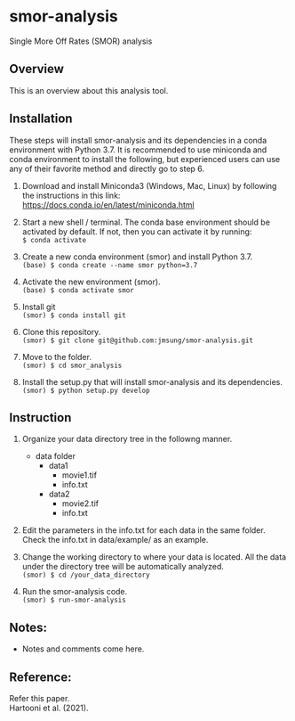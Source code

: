 # smor-analysis
Single More Off Rates (SMOR) analysis 


## Overview
This is an overview about this analysis tool. 


## Installation 
These steps will install smor-analysis and its dependencies in a conda environment with Python 3.7. It is recommended to use miniconda and conda environment to install the following, but experienced users can use any of their favorite method and directly go to step 6.   

1. Download and install Miniconda3 (Windows, Mac, Linux) by following the instructions in this link:    
<https://docs.conda.io/en/latest/miniconda.html>
    
2. Start a new shell / terminal. The conda base environment should be activated by default. If not, then you can activate it by running:   
`$ conda activate`

3. Create a new conda environment (smor) and install Python 3.7.  
`(base) $ conda create --name smor python=3.7`    

4. Activate the new environment (smor).  
`(base) $ conda activate smor`

5. Install git   
`(smor) $ conda install git`

6. Clone this repository.   
`(smor) $ git clone git@github.com:jmsung/smor-analysis.git`

7. Move to the folder.  
`(smor) $ cd smor_analysis`   

8. Install the setup.py that will install smor-analysis and its dependencies.  
`(smor) $ python setup.py develop`


## Instruction
1. Organize your data directory tree in the followng manner.     

	- data folder
		- data1
			- movie1.tif
			- info.txt
		- data2
			- movie2.tif
			- info.txt
		
2. Edit the parameters in the info.txt for each data in the same folder. Check the info.txt in data/example/ as an example. 

3. Change the working directory to where your data is located. All the data under the directory tree will be automatically analyzed.     
`(smor) $ cd /your_data_directory` 

4. Run the smor-analysis code.   
`(smor) $ run-smor-analysis`


## Notes:
* Notes and comments come here. 


## Reference:
Refer this paper.   
Hartooni et al. (2021). 
